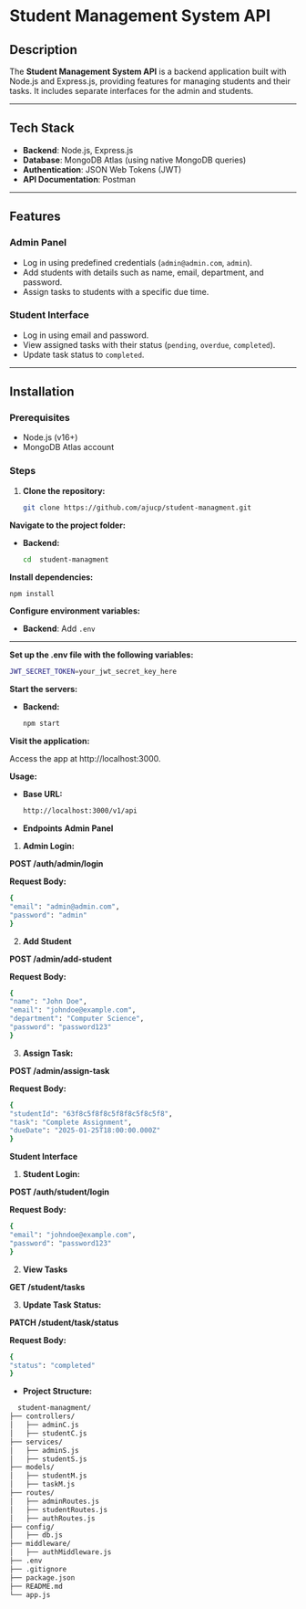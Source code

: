 # **Student Management System API**

## **Description**
The **Student Management System API** is a backend application built with Node.js and Express.js, providing features for managing students and their tasks. It includes separate interfaces for the admin and students.

---

## Tech Stack
- **Backend**: Node.js, Express.js
- **Database**: MongoDB Atlas (using native MongoDB queries)
- **Authentication**: JSON Web Tokens (JWT)
- **API Documentation**: Postman

---


## Features

### Admin Panel
- Log in using predefined credentials (`admin@admin.com`, `admin`).
- Add students with details such as name, email, department, and password.
- Assign tasks to students with a specific due time.

### Student Interface
- Log in using email and password.
- View assigned tasks with their status (`pending`, `overdue`, `completed`).
- Update task status to `completed`.

---

## Installation

### Prerequisites
- Node.js (v16+)
- MongoDB Atlas account

### Steps
1. **Clone the repository:**
   ```bash
   git clone https://github.com/ajucp/student-managment.git

 **Navigate to the project folder:**


- **Backend:**
  ```bash
  cd  student-managment

**Install dependencies:**

```bash
npm install
```

**Configure environment variables:**

- **Backend**: Add `.env` 

---
**Set up the .env file with the following variables:**

```bash
JWT_SECRET_TOKEN=your_jwt_secret_key_here
```

**Start the servers:**


- **Backend:**
  ```bash
  npm start

**Visit the application:**

Access the app at http://localhost:3000.

**Usage:**

- **Base URL:**
  ```bash
  http://localhost:3000/v1/api

- **Endpoints**
**Admin Panel**

1. **Admin Login:**


**POST /auth/admin/login**

  **Request Body:**
  ```bash
  {
  "email": "admin@admin.com",
  "password": "admin"
}

```
2. **Add Student**


**POST /admin/add-student**

  **Request Body:**
  ```bash
  {
  "name": "John Doe",
  "email": "johndoe@example.com",
  "department": "Computer Science",
  "password": "password123"
}

```

3. **Assign Task:**


**POST /admin/assign-task**

  **Request Body:**
  ```bash
  {
  "studentId": "63f8c5f8f8c5f8f8c5f8c5f8",
  "task": "Complete Assignment",
  "dueDate": "2025-01-25T18:00:00.000Z"
}

```

**Student Interface**

1. **Student Login:**


**POST /auth/student/login**

  **Request Body:**
  ```bash
  {
  "email": "johndoe@example.com",
  "password": "password123"
}


```
2. **View Tasks**


**GET /student/tasks**

 

3. **Update Task Status:**


**PATCH /student/task/status**

  **Request Body:**
  ```bash
  {
  "status": "completed"
}
```

- **Project Structure:**
```bash
  student-managment/
├── controllers/
│   ├── adminC.js
│   ├── studentC.js
├── services/
│   ├── adminS.js
│   ├── studentS.js
├── models/
│   ├── studentM.js
│   ├── taskM.js
├── routes/
│   ├── adminRoutes.js
│   ├── studentRoutes.js
│   ├── authRoutes.js
├── config/
│   ├── db.js
├── middleware/
│   ├── authMiddleware.js
├── .env
├── .gitignore
├── package.json
├── README.md
└── app.js

```
